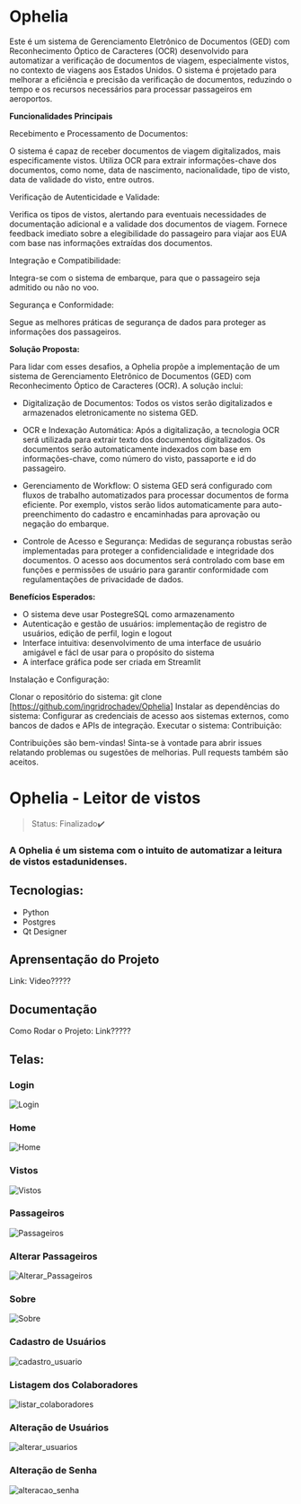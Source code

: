 # Ophelia

Este é um sistema de Gerenciamento Eletrônico de Documentos (GED) com Reconhecimento Óptico de Caracteres (OCR) desenvolvido para automatizar a verificação de documentos de viagem, especialmente vistos, no contexto de viagens aos Estados Unidos. O sistema é projetado para melhorar a eficiência e precisão da verificação de documentos, reduzindo o tempo e os recursos necessários para processar passageiros em aeroportos.

**Funcionalidades Principais**

Recebimento e Processamento de Documentos:

O sistema é capaz de receber documentos de viagem digitalizados, mais especificamente vistos.
Utiliza OCR para extrair informações-chave dos documentos, como nome, data de nascimento, nacionalidade, tipo de visto, data de validade do visto, entre outros.

Verificação de Autenticidade e Validade:

Verifica os tipos de vistos, alertando para eventuais necessidades de documentação adicional e a validade dos documentos de viagem.
Fornece feedback imediato sobre a elegibilidade do passageiro para viajar aos EUA com base nas informações extraídas dos documentos.

Integração e Compatibilidade:

Integra-se com o sistema de embarque, para que o passageiro seja admitido ou não no voo.

Segurança e Conformidade:

Segue as melhores práticas de segurança de dados para proteger as informações dos passageiros.

**Solução Proposta:**

Para lidar com esses desafios, a Ophelia propõe a implementação de um sistema de Gerenciamento Eletrônico de Documentos (GED) com Reconhecimento Óptico de Caracteres (OCR). A solução inclui:

-   Digitalização de Documentos: Todos os vistos serão digitalizados e armazenados eletronicamente no sistema GED.

-   OCR e Indexação Automática: Após a digitalização, a tecnologia OCR será utilizada para extrair texto dos documentos digitalizados. Os documentos serão automaticamente indexados com base em informações-chave, como número do visto, passaporte e id do passageiro.

-   Gerenciamento de Workflow: O sistema GED será configurado com fluxos de trabalho automatizados para processar documentos de forma eficiente. Por exemplo, vistos serão lidos automaticamente para auto-preenchimento do cadastro e encaminhadas para aprovação ou negação do embarque.

-   Controle de Acesso e Segurança: Medidas de segurança robustas serão implementadas para proteger a confidencialidade e integridade dos documentos. O acesso aos documentos será controlado com base em funções e permissões de usuário para garantir conformidade com regulamentações de privacidade de dados.

**Benefícios Esperados:**

-   O sistema deve usar PostegreSQL como armazenamento
-   Autenticação e gestão de usuários: implementação de registro de usuários, edição de perfil, login e logout
-   Interface intuitiva: desenvolvimento de uma interface de usuário amigável e fácl de usar para o propósito do sistema
-   A interface gráfica pode ser criada em Streamlit


Instalação e Configuração:

Clonar o repositório do sistema: git clone [https://github.com/ingridrochadev/Ophelia]
Instalar as dependências do sistema: 
Configurar as credenciais de acesso aos sistemas externos, como bancos de dados e APIs de integração.
Executar o sistema: 
Contribuição:

Contribuições são bem-vindas! Sinta-se à vontade para abrir issues relatando problemas ou sugestões de melhorias. Pull requests também são aceitos.




# Ophelia - Leitor de vistos

> Status: Finalizado✔️

### A Ophelia é um sistema com o intuito de automatizar a leitura de vistos estadunidenses.

## Tecnologias:

+ Python
+ Postgres
+ Qt Designer

## Aprensentação do Projeto
Link: Video?????

## Documentação
Como Rodar o Projeto: Link?????

## Telas:

### Login
![Login](https://github.com/BlackthornY/Login_html_css/assets/88779496/4279dbe6-1356-4dcc-bc99-bcbc9853960e)

### Home
![Home](https://github.com/BlackthornY/Login_html_css/assets/88779496/3b2b0831-7e9f-4518-b204-21d852408682)

### Vistos
![Vistos](https://github.com/BlackthornY/Login_html_css/assets/88779496/d6888168-7604-4971-9d0a-6534f4b03323)

### Passageiros
![Passageiros](https://github.com/BlackthornY/Login_html_css/assets/88779496/b2a3590f-446f-4823-a725-84e91ae8e86a)

### Alterar Passageiros
![Alterar_Passageiros](https://github.com/BlackthornY/Login_html_css/assets/88779496/7e5c916b-886b-403a-b7b7-12a8b89b49a6)

### Sobre
![Sobre](https://github.com/BlackthornY/Login_html_css/assets/88779496/a4756ee4-d19d-4dab-b1c5-f9a4fcf0ee18)

### Cadastro de Usuários
![cadastro_usuario](https://github.com/BlackthornY/Login_html_css/assets/88779496/0ab8ab7d-c492-459d-9589-b1259831d641)

### Listagem dos Colaboradores
![listar_colaboradores](https://github.com/BlackthornY/Login_html_css/assets/88779496/cdb51ab8-3f1c-4f42-9046-dd87b01ede66)

### Alteração de Usuários
![alterar_usuarios](https://github.com/BlackthornY/Login_html_css/assets/88779496/eeb81e05-3dd5-4149-8573-ceec801f6506)

### Alteração de Senha
![alteracao_senha](https://github.com/BlackthornY/Login_html_css/assets/88779496/142f5594-3dd4-4aad-9fa8-509db1bf790b)

